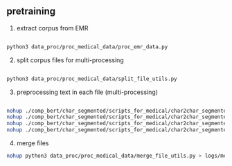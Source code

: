 


## pretraining

1) extract corpus from EMR

```bash

python3 data_proc/proc_medical_data/proc_emr_data.py

```

2) split corpus files for multi-processing

```bash

python3 data_proc/proc_medical_data/split_file_utils.py

```

3) preprocessing text in each file (multi-processing)

```bash

nohup ./comp_bert/char_segmented/scripts_for_medical/char2char_segmented_1_200.sh > logs/char2char_segmented_1_200.log &
nohup ./comp_bert/char_segmented/scripts_for_medical/char2char_segmented_201_400.sh > logs/char2char_segmented_201_400.log &
nohup ./comp_bert/char_segmented/scripts_for_medical/char2char_segmented_401_600.sh > logs/char2char_segmented_401_600.log &
nohup ./comp_bert/char_segmented/scripts_for_medical/char2char_segmented_601_626.sh > logs/char2char_segmented_601_626.log &

```

4) merge files

```bash
nohup python3 data_proc/proc_medical_data/merge_file_utils.py > logs/merge_files.log &
```